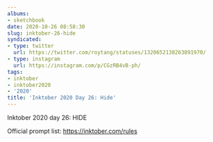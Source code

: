 ```yaml
---
albums:
- sketchbook
date: 2020-10-26 08:58:30
slug: inktober-26-hide
syndicated:
- type: twitter
  url: https://twitter.com/roytang/statuses/1320652138263891970/
- type: instagram
  url: https://instagram.com/p/CGzRB4vB-ph/
tags:
- inktober
- inktober2020
- '2020'
title: 'Inktober 2020 Day 26: Hide'
---
```


Inktober 2020 day 26: HIDE

Official prompt list: https://inktober.com/rules